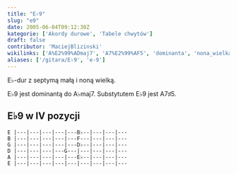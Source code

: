 ```yaml
---
title: "E♭9"
slug: "e9"
date: 2005-06-04T09:12:30Z
kategorie: ['Akordy durowe', 'Tabele chwytów']
draft: false
contributor: 'MaciejBlizinski'
wikilinks: ['A%E2%99%ADmaj7', 'A7%E2%99%AF5', 'dominanta', 'nona_wielka', 'septyma_ma%C5%82a']
aliases: ['/gitara/E♭9', 'e-9']
---
```

E♭-dur z septymą małą<!-- link nie odnosił się do niczego: 'E♭9' ('content/parked/tabele-chwytow/E♭9.md') links to 'septyma_mała' ('content/parked/tabele-chwytow/septyma_mała.md') and that does not exist --> i noną
wielką<!-- link nie odnosił się do niczego: 'E♭9' ('content/parked/tabele-chwytow/E♭9.md') links to 'nona_wielka' ('content/parked/tabele-chwytow/nona_wielka.md') and that does not exist -->.

E♭9 jest dominantą<!-- link nie odnosił się do niczego: 'E♭9' ('content/parked/tabele-chwytow/E♭9.md') links to 'dominanta' ('content/parked/tabele-chwytow/dominanta.md') and that does not exist --> do
A♭maj7<!-- link nie odnosił się do niczego: 'E♭9' ('content/parked/tabele-chwytow/E♭9.md') links to 'A♭maj7' ('content/parked/tabele-chwytow/A♭maj7.md') and that does not exist -->. Substytutem E♭9 jest
A7♯5<!-- link nie odnosił się do niczego: 'E♭9' ('content/parked/tabele-chwytow/E♭9.md') links to 'A7♯5' ('content/parked/tabele-chwytow/A7♯5.md') and that does not exist -->.

## E♭9 w IV pozycji


```
E |---|---|---|---|---B♭--|---|---|---
B |---|---|---|---|---F---|---|---|---
G |---|---|---|---|---D♭--|---|---|---
D |---|---|---|---G---|---|---|---|---
A |---|---|---|---|---E♭--|---|---|---
E |---|---|---|---|---|---|---|---|---
```



